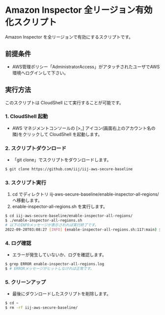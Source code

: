# Amazon Inspector 全リージョン有効化スクリプト

Amazon Inspector を全リージョンで有効にするスクリプトです。

## 前提条件

- AWS管理ポリシー「AdministratorAccess」がアタッチされたユーザでAWS環境へログインして下さい。

## 実行方法

このスクリプトは CloudShell にて実行することが可能です。

### 1. CloudShell 起動

- AWS マネジメントコンソールの [>_] アイコン(画面右上のアカウント名の隣)をクリックして CloudShell を起動します。

### 2. スクリプトダウンロード

- 「git clone」でスクリプトをダウンロードします。

```sh
$ git clone https://github.com/iij/iij-aws-secure-baseline
```

### 3. スクリプト実行

1. cd でディレクトリ iij-aws-secure-baseline/enable-inspector-all-regions/ へ移動します。
2. enable-inspector-all-regions.sh を実行します。

```sh
$ cd iij-aws-secure-baseline/enable-inspector-all-regions/
$ ./enable-inspector-all-regions.sh
# 以下のINFOメッセージが表示されれば実行終了です。
2022-09-20T03:08:27 [INFO] (enable-inspector-all-regions.sh:117:main) 全リージョンのAmazon Inspectorを有効化 正常終了
```

### 4. ログ確認

- エラーが発生していないか、ログを確認します。

```sh
$ grep ERROR enable-inspector-all-regions.log
$ # ERRORメッセージがヒットしなければ正常です。
```

### 5. クリーンアップ

- 最後にダウンロードしたスクリプトを削除します。

```sh
$ cd ~
$ rm -rf iij-aws-secure-baseline/
```